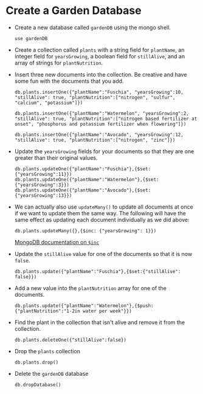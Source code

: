 # Create a Garden Database

* Create a new database called `gardenDB` using the mongo shell.

    ```shell
    use gardenDB
    ```

* Create a collection called `plants` with a string field for `plantName`, an integer field for `yearsGrowing`, a boolean field for `stillAlive`, and an array of strings for `plantNutrition`.

* Insert three new documents into the collection. Be creative and have some fun with the documents that you add.

    ```shell
    db.plants.insertOne({"plantName":"Fuschia", "yearsGrowing":10, "stillAlive": true, "plantNutrition":["nitrogen", "sulfur", "calcium", "potassium"]})

    db.plants.insertOne({"plantName":"Watermelon", "yearsGrowing":2, "stillAlive": true, "plantNutrition":["nitrogen based fertilizer at onset", "phosphorus and potassium fertilizer when flowering"]})

    db.plants.insertOne({"plantName":"Avocado", "yearsGrowing":12, "stillAlive": true, "plantNutrition":["nitrogen", "zinc"]})
    ```

* Update the `yearsGrowing` fields for your documents so that they are one greater than their original values.

    ```shell
    db.plants.updateOne({"plantName":"Fuschia"},{$set:{"yearsGrowing":11}})
    db.plants.updateOne({"plantName":"Watermelon"},{$set:{"yearsGrowing":3}})
    db.plants.updateOne({"plantName":"Avocado"},{$set:{"yearsGrowing":13}})
    ```

* We can actually also use `updateMany()` to update all documents at once if we want to update them the same way. The following will have the same effect as updating each document individually as we did above:

    ```shell
    db.plants.updateMany({},{$inc: {"yearsGrowing": 1}})
    ```

    [MongoDB documentation on `$inc`](https://www.mongodb.com/docs/manual/reference/operator/update/inc/)

* Update the `stillAlive` value for one of the documents so that it is now `false`.

    ```shell
    db.plants.update({"plantName":"Fuschia"},{$set:{"stillAlive": false}})
    ```

* Add a new value into the `plantNutrition` array for one of the documents.

    ```shell
    db.plants.update({"plantName":"Watermelon"},{$push:{"plantNutrition":"1-2in water per week"}})
    ```

* Find the plant in the collection that isn't alive and remove it from the collection.

    ```shell
    db.plants.deleteOne({"stillAlive":false})
    ```

* Drop the `plants` collection

    ```shell
    db.plants.drop()
    ```

* Delete the `gardenDB` database

    ```shell
    db.dropDatabase()
    ```
